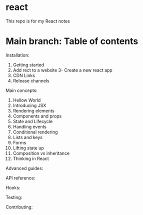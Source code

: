 # react
This repo is for my React notes

# Main branch: Table of contents
Installation:
1. Getting started
2. Add rect to a website
3- Create a new react app
4. CDN Links
5. Release channels

Main concepts:
1. Hellow World
2. Introducing JSX
3. Rendering elements
4. Components and props
5. State and Lifecycle
6. Handling events
7. Conditional rendering
8. Lists and keys
9. Forms
10. Lifting state up 
11. Composition vs inheritance
12. Thinking in React

Advanced guides:

API reference:

Hooks:

Testing: 

Contributing: 